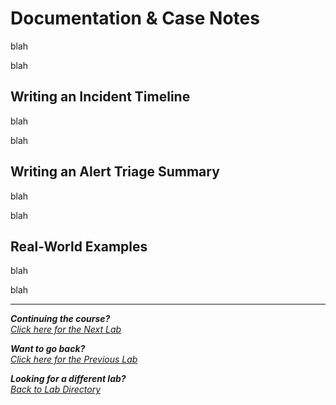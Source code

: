 # Documentation & Case Notes
blah

blah

## Writing an Incident Timeline
blah

blah

## Writing an Alert Triage Summary

blah

blah

## Real-World Examples

blah

blah

***
<b><i>Continuing the course?</b>
</br>
[Click here for the Next Lab](/courseFiles/softSkills/softSkills.md)</i>

<b><i>Want to go back?</b>
</br>
[Click here for the Previous Lab](/courseFiles/Lab_08-emailFundamentals/emailFundamentals.md)

<b><i>Looking for a different lab? </b></br>[Back to Lab Directory](/coursenavigation.md)</i>